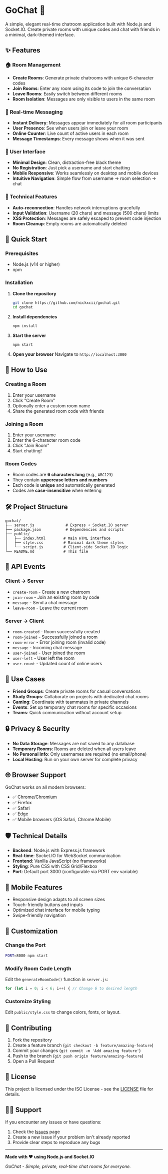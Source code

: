 # GoChat 💬

A simple, elegant real-time chatroom application built with Node.js and Socket.IO. Create private rooms with unique codes and chat with friends in a minimal, dark-themed interface.

## ✨ Features

### 🏠 **Room Management**
- **Create Rooms**: Generate private chatrooms with unique 6-character codes
- **Join Rooms**: Enter any room using its code to join the conversation
- **Leave Rooms**: Easily switch between different rooms
- **Room Isolation**: Messages are only visible to users in the same room

### 💬 **Real-time Messaging**
- **Instant Delivery**: Messages appear immediately for all room participants
- **User Presence**: See when users join or leave your room
- **Online Counter**: Live count of active users in each room
- **Message Timestamps**: Every message shows when it was sent

### 🎨 **User Interface**
- **Minimal Design**: Clean, distraction-free black theme
- **No Registration**: Just pick a username and start chatting
- **Mobile Responsive**: Works seamlessly on desktop and mobile devices
- **Intuitive Navigation**: Simple flow from username → room selection → chat

### 🔧 **Technical Features**
- **Auto-reconnection**: Handles network interruptions gracefully
- **Input Validation**: Username (20 chars) and message (500 chars) limits
- **XSS Protection**: Messages are safely escaped to prevent code injection
- **Room Cleanup**: Empty rooms are automatically deleted

## 🚀 Quick Start

### Prerequisites
- Node.js (v14 or higher)
- npm

### Installation

1. **Clone the repository**
   ```bash
   git clone https://github.com/nickxcii/gochat.git
   cd gochat
   ```

2. **Install dependencies**
   ```bash
   npm install
   ```

3. **Start the server**
   ```bash
   npm start
   ```

4. **Open your browser**
   Navigate to `http://localhost:3000`

## 📖 How to Use

### Creating a Room
1. Enter your username
2. Click "Create Room"
3. Optionally enter a custom room name
4. Share the generated room code with friends

### Joining a Room
1. Enter your username
2. Enter the 6-character room code
3. Click "Join Room"
4. Start chatting!

### Room Codes
- Room codes are **6 characters long** (e.g., `ABC123`)
- They contain **uppercase letters and numbers**
- Each code is **unique** and automatically generated
- Codes are **case-insensitive** when entering

## 🛠️ Project Structure

```
gochat/
├── server.js              # Express + Socket.IO server
├── package.json           # Dependencies and scripts
├── public/
│   ├── index.html        # Main HTML interface
│   ├── style.css         # Minimal dark theme styles
│   └── script.js         # Client-side Socket.IO logic
└── README.md             # This file
```

## 🔌 API Events

### Client → Server
- `create-room` - Create a new chatroom
- `join-room` - Join an existing room by code
- `message` - Send a chat message
- `leave-room` - Leave the current room

### Server → Client
- `room-created` - Room successfully created
- `room-joined` - Successfully joined a room
- `room-error` - Error joining room (invalid code)
- `message` - Incoming chat message
- `user-joined` - User joined the room
- `user-left` - User left the room
- `user-count` - Updated count of online users

## 🎯 Use Cases

- **Friend Groups**: Create private rooms for casual conversations
- **Study Groups**: Collaborate on projects with dedicated chat rooms
- **Gaming**: Coordinate with teammates in private channels
- **Events**: Set up temporary chat rooms for specific occasions
- **Teams**: Quick communication without account setup

## 🔒 Privacy & Security

- **No Data Storage**: Messages are not saved to any database
- **Temporary Rooms**: Rooms are deleted when all users leave
- **No Personal Info**: Only usernames are required (no email/phone)
- **Local Hosting**: Run on your own server for complete privacy

## 🌐 Browser Support

GoChat works on all modern browsers:
- ✅ Chrome/Chromium
- ✅ Firefox
- ✅ Safari
- ✅ Edge
- ✅ Mobile browsers (iOS Safari, Chrome Mobile)

## 🛡️ Technical Details

- **Backend**: Node.js with Express.js framework
- **Real-time**: Socket.IO for WebSocket communication
- **Frontend**: Vanilla JavaScript (no frameworks)
- **Styling**: Pure CSS with CSS Grid/Flexbox
- **Port**: Default port 3000 (configurable via PORT env variable)

## 📱 Mobile Features

- Responsive design adapts to all screen sizes
- Touch-friendly buttons and inputs
- Optimized chat interface for mobile typing
- Swipe-friendly navigation

## 🔧 Customization

### Change the Port
```bash
PORT=8080 npm start
```

### Modify Room Code Length
Edit the `generateRoomCode()` function in `server.js`:
```javascript
for (let i = 0; i < 6; i++) { // Change 6 to desired length
```

### Customize Styling
Edit `public/style.css` to change colors, fonts, or layout.

## 🤝 Contributing

1. Fork the repository
2. Create a feature branch (`git checkout -b feature/amazing-feature`)
3. Commit your changes (`git commit -m 'Add amazing feature'`)
4. Push to the branch (`git push origin feature/amazing-feature`)
5. Open a Pull Request

## 📄 License

This project is licensed under the ISC License - see the [LICENSE](LICENSE) file for details.

## 🙋‍♂️ Support

If you encounter any issues or have questions:
1. Check the [Issues](https://github.com/nickxcii/gochat/issues) page
2. Create a new issue if your problem isn't already reported
3. Provide clear steps to reproduce any bugs

---

**Made with ❤️ using Node.js and Socket.IO**

*GoChat - Simple, private, real-time chat rooms for everyone.*